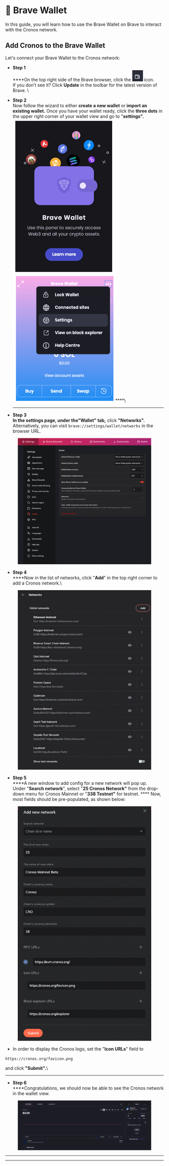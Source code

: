 # 🦁 Brave Wallet

In this guide, you will learn how to use the Brave Wallet on Brave to interact with the Cronos network.

## Add Cronos to the Brave Wallet

Let's connect your Brave Wallet to the Cronos network:

* **Step 1** \
  ****On the top right side of the Brave browser, click the <img src="../.gitbook/assets/brave-wallet.png" alt="" data-size="line"> icon. \
  If you don’t see it? Click **Update** in the toolbar for the latest version of Brave. \

* **Step 2**\
  Now follow the wizard to either **create a new wallet** or **import an existing wallet.** Once you have your wallet ready, click the **three dots** in the upper right corner of your wallet view and go to "**settings".** \
  ![](<../.gitbook/assets/welcome page.png>)![](../.gitbook/assets/brave-go-to-settings.png)****\
  ****
* **Step 3**\
  ****In the settings page, under the"**Wallet"** tab**,** click **"Networks".**  Alternatively, you can visit `brave://settings/wallet/networks` in the browser URL.

<figure><img src="../.gitbook/assets/brave-settings.png" alt=""><figcaption></figcaption></figure>

* **Step 4**\
  ****Now in the list of networks, click "**Add**" in the top right corner to add a Cronos network.\


<figure><img src="../.gitbook/assets/brave-rename-network.png" alt=""><figcaption></figcaption></figure>

* **Step 5**\
  ****A new window to add config for a new network will pop up. \
  Under "**Search network**", select "**25  Cronos Network"** from the drop-down menu for Cronos Mainnet or "**338 Testnet"** for testnet.  ****  Now, most fields should be pre-populated, as shown below:

<figure><img src="../.gitbook/assets/brave-network.png" alt=""><figcaption></figcaption></figure>

* In order to display the Cronos logo, set the "**Icon URLs**" field to[ ](https://cronos.org/favicon.png)

```
https://cronos.org/favicon.png 
```

and click **"Submit".**\
****

* **Step 6**\
  ****Congratulations, we should now be able to see the Cronos network in the wallet view.&#x20;

<figure><img src="../.gitbook/assets/1-brave-wallet.png" alt=""><figcaption></figcaption></figure>



****

****
